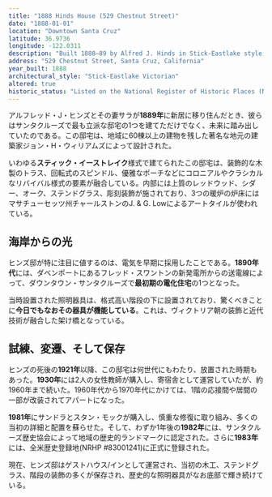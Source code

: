 ```yaml
---
title: "1888 Hinds House (529 Chestnut Street)"
date: "1888-01-01"
location: "Downtown Santa Cruz"
latitude: 36.9736
longitude: -122.0311
description: "Built 1888–89 by Alfred J. Hinds in Stick‑Eastlake style, the Hinds House is one of the first downtown homes in Santa Cruz to be wired for electricity, with a surviving fixture installed from Davenport power lines."
address: "529 Chestnut Street, Santa Cruz, California"
year_built: 1888
architectural_style: "Stick‑Eastlake Victorian"
altered: true
historic_status: "Listed on the National Register of Historic Places (NRHP #83001241); designated Santa Cruz Historic Landmark"
---
```


アルフレッド・J・ヒンズとその妻サラが**1889年**に新居に移り住んだとき、彼らはサンタクルーズで最も立派な邸宅の1つを建てただけでなく、未来に踏み出していたのである。この邸宅は、地域に60棟以上の建物を残した著名な地元の建築家ジョン・H・ウィリアムズによって設計された。

いわゆる**スティック・イーストレイク**様式で建てられたこの邸宅は、装飾的な木製のトラス、回転式のスピンドル、優雅なポーチなどにコロニアルやクラシカルなリバイバル様式の要素が融合している。内部には上質のレッドウッド、シダー、オーク、ステンドグラス、彫刻装飾が施されており、3つの暖炉の炉床にはマサチューセッツ州チャールストンのJ. & G. Lowによるアートタイルが使われている。

## 海岸からの光

ヒンズ邸が特に注目に値するのは、電気を早期に採用したことである。**1890年代**には、ダベンポートにあるフレッド・スワントンの新発電所からの送電線によって、ダウンタウン・サンタクルーズで**最初期の電化住宅**の1つとなった。

当時設置された照明器具は、格式高い階段の下に設置されており、驚くべきことに**今日でもなおその器具が機能している**。これは、ヴィクトリア朝の装飾と近代技術が融合した架け橋となっている。

## 試練、変遷、そして保存

ヒンズの死後の**1921年**以降、この邸宅は何世代にもわたり、放置された時期もあった。**1930年**には2人の女性教師が購入し、寄宿舎として運営していたが、約1960年まで続いた。1960年代から1970年代にかけては、1階の応接間や居間の一部が改装されてアパートになった。

**1981年**にサンドラとスタン・モックが購入し、慎重な修復に取り組み、多くの当初の詳細と配置を蘇らせた。そして、わずか1年後の**1982年**には、サンタクルーズ歴史協会によって地域の歴史的ランドマークに認定された。さらに**1983年**には、全米歴史登録地(NRHP #83001241)に正式に登録された。

現在、ヒンズ邸はゲストハウス/インとして運営され、当初の木工、ステンドグラス、階段の装飾の多くが保存され、歴史的な照明器具がなお底部で輝き続けている。